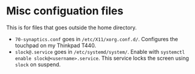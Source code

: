 # Misc configuation files

This is for files that goes outside the home directory.

* `70-synaptics.conf` goes in `/etc/X11/xorg.conf.d/`. Configures the touchpad on my Thinkpad T440.
* `slock@.service` goes in `/etc/systemd/system/`. Enable with `systemctl enable slock@<username>.service`. This service locks the screen using `slock` on suspend.

